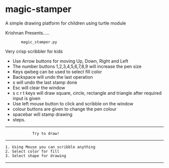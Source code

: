 magic-stamper
=============

A simple drawing platform for children using turtle module

Krishnan Presents.....

           magic_stamper.py

Very crisp scribbler for kids

- Use Arrow buttons for moving Up, Down, Right and Left
- The number buttons 1,2,3,4,5,6,7,8,9 will increase the pen size
- Keys qwbeg can be used to select fill color
- Backspace will undo the last operation
- x will undo the last stamp done
- Esc will clear the window
- s c r t keys will draw square, circle, rectangle and triangle after required input is given
- Use left mouse button to click and scribble on the window
- colour buttons are given to change the pen colour
- spacebar will stamp drawing
-  steps.
 -------------------------------------------
                Try to draw!
 -------------------------------------------
    1. Using Mouse you can scribble anything
	2. Select color for fill
	3. Select shape for drawing
 -------------------------------------------
